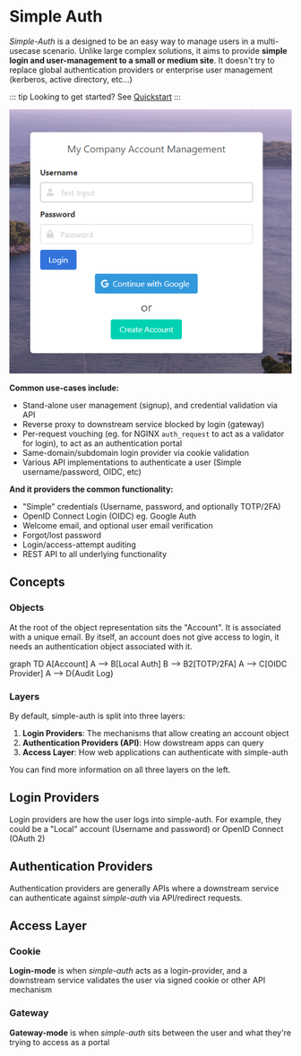# Simple Auth

*Simple-Auth* is a designed to be an easy way to manage users in a multi-usecase scenario.  Unlike large complex solutions, it aims
to provide **simple login and user-management to a small or medium site**.  It doesn't try to replace global authentication providers
or enterprise user management (kerberos, active directory, etc...)

::: tip
Looking to get started? See [Quickstart](quickstart)
:::

![Simpleauth](./simpleauth.png)

**Common use-cases include:**

- Stand-alone user management (signup), and credential validation via API
- Reverse proxy to downstream service blocked by login (gateway)
- Per-request vouching (eg. for NGINX `auth_request` to act as a validator for login), to act as an authentication portal
- Same-domain/subdomain login provider via cookie validation
- Various API implementations to authenticate a user (Simple username/password, OIDC, etc)

**And it providers the common functionality:**

- "Simple" credentials (Username, password, and optionally TOTP/2FA)
- OpenID Connect Login (OIDC) eg. Google Auth
- Welcome email, and optional user email verification
- Forgot/lost password
- Login/access-attempt auditing
- REST API to all underlying functionality


## Concepts

### Objects

At the root of the object representation sits the "Account". It is associated with
a unique email.  By itself, an account does not give access to login, it needs
an authentication object associated with it.

<mermaid>
graph TD
A[Account]
A --> B[Local Auth]
B --> B2[TOTP/2FA]
A --> C[OIDC Provider]
A --> D{Audit Log}
</mermaid>

### Layers

By default, simple-auth is split into three layers:

1. **Login Providers**: The mechanisms that allow creating an account object
1. **Authentication Providers (API)**: How dowstream apps can query
1. **Access Layer**: How web applications can authenticate with simple-auth

You can find more information on all three layers on the left.

## Login Providers

Login providers are how the user logs into simple-auth.  For example, they could be a "Local" account (Username and password) or OpenID Connect (OAuth 2)

## Authentication Providers

Authentication providers are generally APIs where a downstream service can authenticate against *simple-auth* via API/redirect requests.

## Access Layer

### Cookie

**Login-mode** is when *simple-auth* acts as a login-provider, and a downstream service validates the user via signed cookie or other API mechanism


### Gateway
**Gateway-mode** is when *simple-auth* sits between the user and what they're trying to access as a portal
